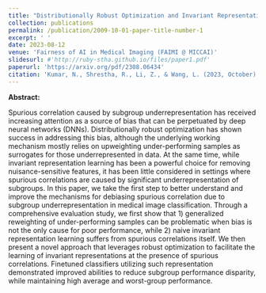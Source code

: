```yaml
---
title: "Distributionally Robust Optimization and Invariant Representation Learning for Addressing Subgroup Underrepresentation: Mechanisms and Limitations"
collection: publications
permalink: /publication/2009-10-01-paper-title-number-1
excerpt: ' '
date: 2023-08-12
venue: 'Fairness of AI in Medical Imaging (FAIMI @ MICCAI)'
slidesurl: #'http://ruby-stha.github.io/files/paper1.pdf'
paperurl: 'https://arxiv.org/pdf/2308.06434'
citation: 'Kumar, N., Shrestha, R., Li, Z., & Wang, L. (2023, October). Distributionally Robust Optimization and Invariant Representation Learning for Addressing Subgroup Underrepresentation: Mechanisms and Limitations. In Workshop on Clinical Image-Based Procedures (pp. 183-193). Cham: Springer Nature Switzerland.'
---
```


**Abstract:**

Spurious correlation caused by subgroup underrepresentation has received increasing attention as a source of bias that can be perpetuated by deep neural networks (DNNs). Distributionally robust optimization has shown success in addressing this bias, although the underlying working mechanism mostly relies on upweighting under-performing samples as surrogates for those underrepresented in data. At the same time, while invariant representation learning has been a powerful choice for removing nuisance-sensitive features, it has been little considered in settings where spurious correlations are caused by significant underrepresentation of subgroups. In this paper, we take the first step to better understand and improve the mechanisms for debiasing spurious correlation due to subgroup underrepresentation in medical image classification. Through a comprehensive evaluation study, we first show that 1) generalized reweighting of under-performing samples can be problematic when bias is not the only cause for poor performance, while 2) naive invariant representation learning suffers from spurious correlations itself. We then present a novel approach that leverages robust optimization to facilitate the learning of invariant representations at the presence of spurious correlations. Finetuned classifiers utilizing such representation demonstrated improved abilities to reduce subgroup performance disparity, while maintaining high average and worst-group performance.

